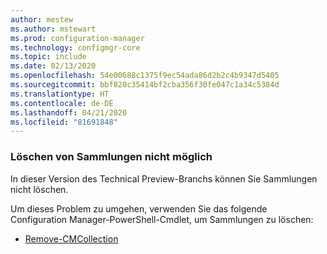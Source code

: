 ```yaml
---
author: mestew
ms.author: mstewart
ms.prod: configuration-manager
ms.technology: configmgr-core
ms.topic: include
ms.date: 02/13/2020
ms.openlocfilehash: 54e00688c1375f9ec54ada86d2b2c4b9347d5405
ms.sourcegitcommit: bbf820c35414bf2cba356f30fe047c1a34c5384d
ms.translationtype: HT
ms.contentlocale: de-DE
ms.lasthandoff: 04/21/2020
ms.locfileid: "81691848"
---
```

### <a name="cant-delete-collections"></a><a name="ki_coll"></a> Löschen von Sammlungen nicht möglich

<!--6245446-->
In dieser Version des Technical Preview-Branchs können Sie Sammlungen nicht löschen.

Um dieses Problem zu umgehen, verwenden Sie das folgende Configuration Manager-PowerShell-Cmdlet, um Sammlungen zu löschen:

- [Remove-CMCollection](https://docs.microsoft.com/powershell/module/configurationmanager/remove-cmcollection?view=sccm-ps)
